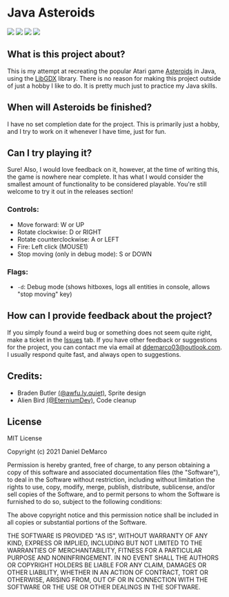 # Java Asteroids

[![](https://img.shields.io/tokei/lines/github/GybiBite/Asteroids?style=flat-square)](https://github.com/GybiBite/Asteroids/tree/main/core/src/gybibite/asteroids) [ ![](https://img.shields.io/github/license/GybiBite/Asteroids?style=flat-square)](https://choosealicense.com/licenses/mit/) [ ![](https://img.shields.io/github/downloads/GybiBite/Asteroids/total?style=flat-square)](https://github.com/GybiBite/Asteroids/releases) [ ![](https://img.shields.io/github/last-commit/gybibite/asteroids?style=flat-square)](https://github.com/GybiBite/Asteroids/commits/main)

## What is this project about?

This is my attempt at recreating the popular Atari game [Asteroids](https://en.wikipedia.org/wiki/Asteroids_(video_game)) in Java, using the [LibGDX](https://libgdx.badlogicgames.com/) library. There is no reason for making this project outside of just a hobby I like to do. It is pretty much just to practice my Java skills.

## When will Asteroids be finished?

I have no set completion date for the project. This is primarily just a hobby, and I try to work on it whenever I have time, just for fun.

## Can I try playing it?

Sure! Also, I would love feedback on it, however, at the time of writing this, the game is nowhere near complete. It has what I would consider the smallest amount of functionality to be considered playable. You're still welcome to try it out in the releases section!

### Controls:

*   Move forward: W or UP
*   Rotate clockwise: D or RIGHT
*   Rotate counterclockwise: A or LEFT
*   Fire: Left click (MOUSE1)
*   Stop moving (only in debug mode): S or DOWN

### Flags:

*   `-d`: Debug mode (shows hitboxes, logs all entities in console, allows "stop moving" key)

## How can I provide feedback about the project?

If you simply found a weird bug or something does not seem quite right, make a ticket in the [Issues](https://github.com/GybiBite/Asteroids/issues) tab. If you have other feedback or suggestions for the project, you can contact me via email at [ddemarco03@outlook.com](mailto:ddemarco03@outlook.com). I usually respond quite fast, and always open to suggestions.

## Credits:

* Braden Butler [(@awfu.ly.quiet)](https://www.instagram.com/awfu.ly.quiet/), Sprite design
* Alien Bird [(@EterniumDev)](https://github.com/EterniumDev), Code cleanup

## License

MIT License

Copyright (c) 2021 Daniel DeMarco

Permission is hereby granted, free of charge, to any person obtaining a copy
of this software and associated documentation files (the "Software"), to deal
in the Software without restriction, including without limitation the rights
to use, copy, modify, merge, publish, distribute, sublicense, and/or sell
copies of the Software, and to permit persons to whom the Software is
furnished to do so, subject to the following conditions:

The above copyright notice and this permission notice shall be included in all
copies or substantial portions of the Software.

THE SOFTWARE IS PROVIDED "AS IS", WITHOUT WARRANTY OF ANY KIND, EXPRESS OR
IMPLIED, INCLUDING BUT NOT LIMITED TO THE WARRANTIES OF MERCHANTABILITY,
FITNESS FOR A PARTICULAR PURPOSE AND NONINFRINGEMENT. IN NO EVENT SHALL THE
AUTHORS OR COPYRIGHT HOLDERS BE LIABLE FOR ANY CLAIM, DAMAGES OR OTHER
LIABILITY, WHETHER IN AN ACTION OF CONTRACT, TORT OR OTHERWISE, ARISING FROM,
OUT OF OR IN CONNECTION WITH THE SOFTWARE OR THE USE OR OTHER DEALINGS IN THE
SOFTWARE.
